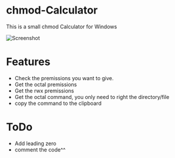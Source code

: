 # chmod-Calculator
 This is a small chmod Calculator for Windows

 
 
![Screenshot](http://i.imgur.com/HQWlcJg.png)




# Features
- Check the premissions you want to give.
- Get the octal premissions
- Get the rwx premissions
- Get the octal command, you only need to right the directory/file
- copy the command to the clipboard

# ToDo
- Add leading zero
- comment the code^^

